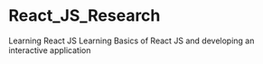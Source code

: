 # React_JS_Research
Learning React JS 
Learning Basics of React JS and developing an interactive application


